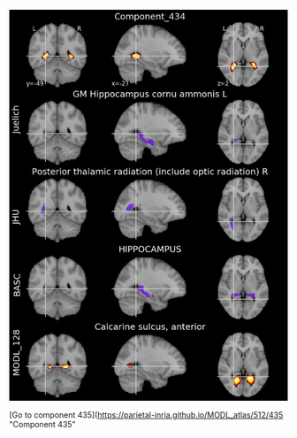 


![434](preliminary/434.jpg "Component 434")

[Go to component 435](https://parietal-inria.github.io/MODL_atlas/512/435 "Component 435"